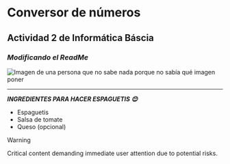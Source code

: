 # Conversor de números
## **Actividad 2 de Informática Báscia**
### _Modificando el ReadMe_
![Imagen de una persona que no sabe nada porque no sabía qué imagen poner](https://img.freepik.com/vector-premium/persona-confundida-rodeada-signos-interrogacion-hombre-no-sabe-que-personaje-intenta-encontrar-solucion_254969-2555.jpg?w=2000)

------------------------------------------------------------------------------------------------------------------------------
***INGREDIENTES PARA HACER ESPAGUETIS 😊***
- Espaguetis
- Salsa de tomate
- Queso (opcional)

> [!WARNING]
> Critical content demanding immediate user attention due to potential risks.
